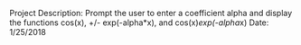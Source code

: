 Project Description: Prompt the user to enter a coefficient alpha and display the functions cos(x), +/- exp(-alpha*x), and cos(x)*exp(-alpha*x)
Date: 1/25/2018
